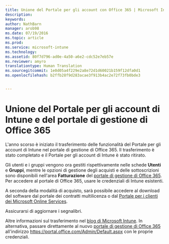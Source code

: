 ```yaml
---
title: Unione del Portale per gli account con Office 365 | Microsoft Intune
description: 
keywords: 
author: NathBarn
manager: arob98
ms.date: 07/19/2016
ms.topic: article
ms.prod: 
ms.service: microsoft-intune
ms.technology: 
ms.assetid: 80f7d796-ad0e-4a50-a6e2-cdc52e7eb57e
ms.reviewer: amyro
translationtype: Human Translation
ms.sourcegitcommit: 1e0d05a4f229e2a8e72d1d60021b159f12dfa0d1
ms.openlocfilehash: b2ffb28f9d283acae3f913b4ac2e72f73fb0bde3


---
```


# Unione del Portale per gli account di Intune e del portale di gestione di Office 365

L'anno scorso è iniziato il trasferimento delle funzionalità del Portale per gli account di Intune nel portale di gestione di Office 365. Il trasferimento è stato completato e il Portale per gli account di Intune è stato ritirato.

Gli utenti e i gruppi vengono ora gestiti rispettivamente nelle schede **Utenti** e **Gruppi**, mentre le opzioni di gestione degli acquisti e delle sottoscrizioni sono disponibili nell'area **Fatturazione** del [portale di gestione di Office 365](https://portal.office.com/Admin/Default.aspx). Per accedere al portale di Office 365, usare le credenziali di Intune esistenti.

A seconda della modalità di acquisto, sarà possibile accedere al download del software dal portale dei contratti multilicenza o dal [Portale per i clienti dei Microsoft Online Services](http://go.microsoft.com/fwlink/?LinkId=259567).

Assicurarsi di aggiornare i segnalibri.

Altre informazioni sul trasferimento nel [blog di Microsoft Intune](https://blogs.technet.microsoft.com/microsoftintune/2015/09/01/intune-and-ems-subscriptions-now-available-in-the-office-365-portal/). In alternativa, passare direttamente al nuovo [portale di gestione di Office 365](https://portal.office.com/Admin/Default.aspx) all'indirizzo https://portal.office.com/Admin/Default.aspx con le proprie credenziali.



<!--HONumber=Jul16_HO3-->


